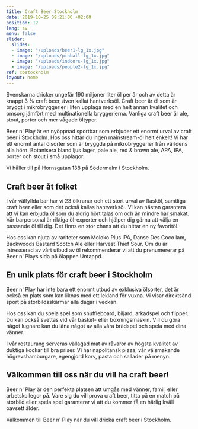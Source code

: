 ```yaml
---
title: Craft Beer Stockholm
date: 2019-10-25 09:21:00 +02:00
position: 12
lang: sv
menu: false
slider:
  slides:
  - image: "/uploads/beer1-lg_1x.jpg"
  - image: "/uploads/pinball-lg_1x.jpg"
  - image: "/uploads/indoors-lg_1x.jpg"
  - image: "/uploads/people2-lg_1x.jpg"
ref: cbstockholm
layout: home
---
```


Svenskarna dricker ungefär 190 miljoner liter öl per år och av detta är knappt 3 % craft beer, även kallat hantverksöl. Craft beer är öl som är bryggt i mikrobryggerier i liten upplaga med en helt annan kvalitet och omsorg jämfört med multinationella bryggerierna. Vanliga craft beer är ale, stout, porter och mer vågade öltyper.

Beer n' Play är en nyöppnad sportbar som erbjuder ett enormt urval av craft beer i Stockholm. Hos oss hittar du ingen mainstream-öl helt enkelt! Vi har ett enormt antal ölsorter som är bryggda på mikrobryggerier från världens alla hörn. Botanisera bland ljus lager, pale ale, red & brown ale, APA, IPA, porter och stout i små upplagor.

Vi håller till på Hornsgatan 138 på Södermalm i Stockholm.

## Craft beer åt folket

I vår välfyllda bar har vi 23 ölkranar och ett stort urval av flasköl, samtliga craft beer eller som det också kallas hantverksöl. Vi kan nästan garantera att vi kan erbjuda öl som du aldrig hört talas om och än mindre har smakat. Vår barpersonal är riktiga öl-experter och hjälper dig gärna att välja en passande öl till dig. Det finns en stor chans att du hittar en ny favoritöl.

Hos oss kan njuta av rariteter som Moloko Plus IPA, Danse Des Coco lam, Backwoods Bastard Scotch Ale eller Harvest Thief Sour.
Om du är intresserad av vårt utbud av öl rekommenderar vi att du prenumererar på Beer n' Plays sida på ölappen Untappd.

## En unik plats för craft beer i Stockholm

Beer n' Play har inte bara ett enormt utbud av exklusiva ölsorter, det är också en plats som kan liknas med ett lekland för vuxna. Vi visar direktsänd sport på storbildsskärmar alla dagar i veckan.

Hos oss kan du spela spel som shuffleboard, biljard, arkadspel och flipper. Du kan också svettas vid vår basket- eller boxningsmaskin. Vill du göra något lugnare kan du låna något av alla våra brädspel och spela med dina vänner.

I vår restaurang serveras vällagad mat av råvaror av högsta kvalitet av duktiga kockar till bra priser. Vi har napolitansk pizza, vår välsmakande högrevshamburgare, egengjord korv, pasta och sallader på menyn.

## Välkommen till oss när du vill ha craft beer!

Beer n' Play är den perfekta platsen att umgås med vänner, familj eller arbetskollegor på. Vare sig du vill prova craft beer, titta på en match på storbild eller spela spel garanterar vi att du kommer få en härlig kväll oavsett ålder.

Välkommen till Beer n' Play när du vill dricka craft beer i Stockholm.
